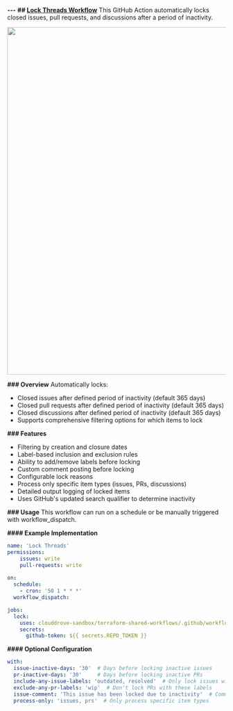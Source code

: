 **---**
**## [Lock Threads Workflow](https://github.com/dessant/lock-threads)**
This GitHub Action automatically locks closed issues, pull requests, and discussions after a period of inactivity.

<img width="800" src="https://raw.githubusercontent.com/dessant/lock-threads/main/assets/screenshot.png">

**### Overview**
Automatically locks:
- Closed issues after defined period of inactivity (default 365 days)
- Closed pull requests after defined period of inactivity (default 365 days)
- Closed discussions after defined period of inactivity (default 365 days)
- Supports comprehensive filtering options for which items to lock

**### Features**
- Filtering by creation and closure dates
- Label-based inclusion and exclusion rules
- Ability to add/remove labels before locking
- Custom comment posting before locking
- Configurable lock reasons
- Process only specific item types (issues, PRs, discussions)
- Detailed output logging of locked items
- Uses GitHub's updated search qualifier to determine inactivity

**### Usage**
This workflow can run on a schedule or be manually triggered with workflow_dispatch.

**#### Example Implementation**
```yaml
name: 'Lock Threads'
permissions:
    issues: write
    pull-requests: write
    
on:
  schedule:
    - cron: '50 1 * * *'
  workflow_dispatch:

jobs:
  lock:
    uses: clouddrove-sandbox/terraform-shared-workflows/.github/workflows/10.lock-thread.yml@master
    secrets:
      github-token: ${{ secrets.REPO_TOKEN }}
```

**#### Optional Configuration**
```yaml
with:
  issue-inactive-days: '30'  # Days before locking inactive issues
  pr-inactive-days: '30'     # Days before locking inactive PRs  
  include-any-issue-labels: 'outdated, resolved'  # Only lock issues with these labels
  exclude-any-pr-labels: 'wip'  # Don't lock PRs with these labels
  issue-comment: 'This issue has been locked due to inactivity'  # Comment before locking
  process-only: 'issues, prs'  # Only process specific item types
```